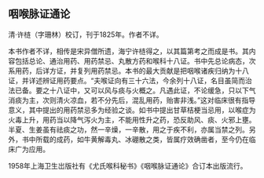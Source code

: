 ## 咽喉脉证通论

清·许梿（字珊林）校订，刊于1825年。作者不详。

本书作者不详，相传是宋异僧所遗，海宁许梿得之，以其篇第考之而成是书。其内容包括总论、通治用药、用药禁忌、丸散方药和喉科十八证。书中先总论病态，次系用药，后详方证，并复列用药禁忌。本书的最大贡献是把咽喉诸疾归纳为十八证，并详述辨证用药要点。“夫喉证向有三十六法，今余列十八证，名目虽简而治法已备。要之十八证中，又可以风与痰与火概之。凡遇此证，不论缓急，只以下气消痰为主，次则清火凉血，若不分先后，混乱用药，贻害非浅。”这对临床很有指导意义，其中提出的用药禁忌多为经验之谈。如书中提出甘草桔梗当忌用，以喉症为火毒上升，用药当以降气泻火为主，不能用性升之药，恐反助风、痰、火邪上壅。半夏、生姜虽有祛痰之功，然一辛燥，一辛散，用之于疾不利，亦属当禁之列。另外，书中所载的成药，如牛黄解毒丸、冰硼散之类，皆属疗效确凿者，至今仍在临床广为应用。

1958年上海卫生岀版社有《尤氏喉科秘书》《咽喉脉证通论》合订本出版流行。
